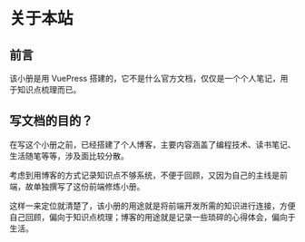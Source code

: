 # 关于本站

## 前言

该小册是用 VuePress 搭建的，它不是什么官方文档，仅仅是一个个人笔记，用于知识点梳理而已。

## 写文档的目的？

在写这个小册之前，已经搭建了个人博客，主要内容涵盖了编程技术、读书笔记、生活随笔等等，涉及面比较分散。

考虑到用博客的方式记录知识点不够系统，不便于回顾，又因为自己的主线是前端，故单独撰写了这份前端修炼小册。

这样一来定位就清楚了，该小册的用途就是将前端开发所需的知识进行连接，方便自己回顾，偏向于知识点梳理；博客的用途就是记录一些琐碎的心得体会，偏向于生活。
